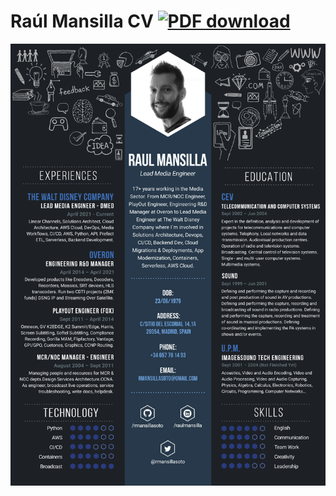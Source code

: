 # Raúl Mansilla CV  [![PDF download](https://img.shields.io/badge/download-PDF-red.svg)](docs/RaulMansilla2022CV.pdf)

![Screenshot](docs/RaulMansilla2022CV.png)
